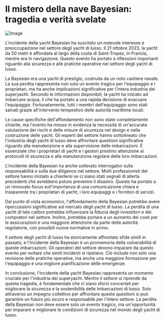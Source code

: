 # Il mistero della nave Bayesian: tragedia e verità svelate

![Image](https://cdn.boatinternational.com/convert/files/2024/08/b5da7dd0-5e04-11ef-9ffa-538441a25cc4-BAYESIAN.jpg/r%5Bwidth%5D=320/b5da7dd0-5e04-11ef-9ffa-538441a25cc4-BAYESIAN.webp)

L'incidente della yacht Bayesian ha suscitato un notevole interesse e preoccupazione nel settore degli yacht di lusso. Il 21 ottobre 2023, la yacht da 50 metri è affondata al largo della costa di Saint-Tropez, in Francia, mentre era in navigazione. Questo evento ha portato a riflessioni importanti riguardo alla sicurezza e alle pratiche operative nel settore degli yacht di lusso.

La Bayesian era una yacht di prestigio, costruita da un noto cantiere navale. La sua perdita rappresenta non solo un evento tragico per l'equipaggio e i proprietari, ma ha anche implicazioni significative per l'intera industria dei superyacht. Secondo le informazioni disponibili, la yacht ha iniziato ad imbarcare acqua, il che ha portato a una rapida decisione di evacuare l'equipaggio. Fortunatamente, tutti i membri dell'equipaggio sono stati salvati grazie all'intervento tempestivo delle autorità marittime locali.

Le cause specifiche dell'affondamento non sono state completamente chiarite, ma l'evento ha messo in evidenza la necessità di un'accurata valutazione dei rischi e delle misure di sicurezza nel design e nella costruzione delle yacht. Gli esperti del settore hanno sottolineato che l'industria degli yacht di lusso deve affrontare questioni significative riguardo alla manutenzione e alla supervisione delle imbarcazioni. È essenziale che i proprietari di yacht e i gestori prestino attenzione ai protocolli di sicurezza e alla manutenzione regolare delle loro imbarcazioni.

L'incidente della Bayesian ha anche sollevato interrogativi sulla responsabilità e sulla due diligence nel settore. Molti professionisti del settore hanno iniziato a chiedersi se ci siano stati segnali di allerta precedenti che avrebbero potuto prevenire il disastro. Questo ha portato a un rinnovato focus sull'importanza di una comunicazione chiara e trasparente tra i proprietari di yacht, i loro equipaggi e i fornitori di servizi.

Dal punto di vista economico, l'affondamento della Bayesian potrebbe avere ripercussioni significative sul mercato degli yacht di lusso. La perdita di una yacht di tale calibro potrebbe influenzare la fiducia degli investitori e dei compratori nel settore. Inoltre, potrebbe portare a un aumento dei costi per le assicurazioni e una maggiore attenzione da parte delle autorità regolatorie, con possibili nuove normative in arrivo.

Il settore degli yacht di lusso ha storicamente affrontato sfide simili in passato, e l'incidente della Bayesian è un promemoria della vulnerabilità di queste imbarcazioni. Gli operatori del settore devono imparare da questo evento per evitare che simili incidenti si ripetano. Ciò include non solo una revisione delle pratiche operative, ma anche una maggiore formazione per l'equipaggio e una migliore pianificazione delle emergenze.

In conclusione, l'incidente della yacht Bayesian rappresenta un momento cruciale per l'industria dei superyacht. Mentre il settore si riprende da questa tragedia, è fondamentale che ci siano sforzi concertati per migliorare la sicurezza e la sostenibilità delle imbarcazioni di lusso. Solo attraverso un impegno collettivo per affrontare queste questioni si può garantire un futuro più sicuro e responsabile per l'intero settore. La perdita della Bayesian non deve essere solo un evento tragico, ma un'opportunità per imparare e migliorare le condizioni di sicurezza nel mondo degli yacht di lusso.